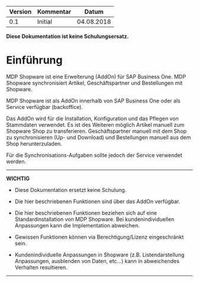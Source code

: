 | Version | Kommentar | Datum      |
|---------|-----------|------------|
| 0.1     | Initial   | 04.08.2018 |

**Diese Dokumentation ist keine Schulungsersatz.** 

Einführung
==========

MDP Shopware ist eine Erweiterung (AddOn) für SAP Business One. MDP Shopware
synchronisiert Artikel, Geschäftspartner und Bestellungen mit Shopware.

MDP Shopware ist als AddOn innerhalb von SAP Business One oder als Service
verfügbar (backoffice).

Das AddOn wird für die Installation, Konfiguration und das Pflegen von
Stammdaten verwendet. Es ist des Weiteren möglich Artikel manuell zum Shopware
Shop zu transferieren. Geschäftspartner manuell mit dem Shop zu synchronisieren
(Up- und Download) und Bestellungen manuell aus dem Shop herunterzuladen.

Für die Synchronisations-Aufgaben sollte jedoch der Service verwendet werden.

----------------
**WICHTIG**

- Diese Dokumentation ersetzt keine Schulung.

- Die hier beschriebenen Funktionen sind über das AddOn verfügbar.

- Die hier beschriebenen Funktionen beziehen sich auf eine Standardinstallation von MDP Shopware. Bei kundenindividuellen Anpassungen kann die Implementation abweichen.

- Gewissen Funktionen können via Berechtigung/Lizenz eingeschränkt sein.

- Kundenindividuelle Anpassungen in Shopware (z.B. Listendarstellung Anpassungen, ausblenden von Daten, etc…) kann in abweichendes Verhalten resultieren.

---------------- 